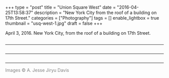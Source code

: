 +++
type = "post"
title = "Union Square West"
date = "2016-04-25T13:58:37"
description = "New York City from the roof of a building on 17th Street."
categories = ["Photography"]
tags = []
enable_lightbox = true
thumbnail = "usq-west-1.jpg"
draft = false
+++

<p>April 3, 2016. New York City, from the roof of a building on 17th Street.</p>
<p><img alt="" src="usq-west-1.jpg" /></p>
<hr />
<p><img alt="" src="usq-west-2.jpg" /></p>
<hr />
<p><img alt="" src="usq-west-3.jpg" /></p>
<hr />
<p><span style="color: gray">Images &copy; A. Jesse Jiryu Davis</span></p>
    